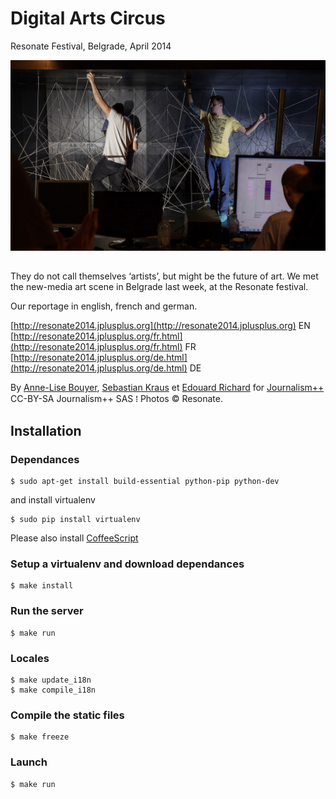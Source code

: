 Digital Arts Circus
===================

Resonate Festival, Belgrade, April 2014


![Resonate2014](static/images/main.JPG)

## 
They do not call themselves ‘artists’, but might be the future of art. We met the new-media art scene in Belgrade last week, at the Resonate festival.

Our reportage in english, french and german.

[http://resonate2014.jplusplus.org](http://resonate2014.jplusplus.org) EN  
[http://resonate2014.jplusplus.org/fr.html](http://resonate2014.jplusplus.org/fr.html) FR  
[http://resonate2014.jplusplus.org/de.html](http://resonate2014.jplusplus.org/de.html) DE  


By [Anne-Lise Bouyer](https://twitter.com/annelisebouyer), [Sebastian Kraus](https://twitter.com/sm_kraus) et [Edouard Richard](https://twitter.com/vied12) for [Journalism++](http://jplusplus.org/)  
CC-BY-SA Journalism++ SAS ⁞ Photos © Resonate.
## Installation

### Dependances

	$ sudo apt-get install build-essential python-pip python-dev

and install virtualenv

	$ sudo pip install virtualenv

Please also install [CoffeeScript](http://coffeescript.org/)

### Setup a virtualenv and download dependances

	$ make install

### Run the server

	$ make run

### Locales

	$ make update_i18n
	$ make compile_i18n

### Compile the static files

	$ make freeze

### Launch

	$ make run
